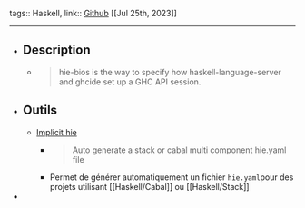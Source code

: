 tags:: Haskell, 
link:: [Github](https://github.com/haskell/hie-bios)
[[Jul 25th, 2023]]
***

- ## Description
	- > hie-bios is the way to specify how haskell-language-server and ghcide set up a GHC API session.
- ## Outils
	- [Implicit hie](https://github.com/Avi-D-coder/implicit-hie)
		- > Auto generate a stack or cabal multi component hie.yaml file
		- Permet de générer automatiquement un fichier `hie.yaml`pour des projets utilisant [[Haskell/Cabal]] ou [[Haskell/Stack]]
-